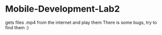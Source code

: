 # Mobile-Development-Lab2
gets files .mp4 from the internet and play them
There is some bugs, try to find them :)
